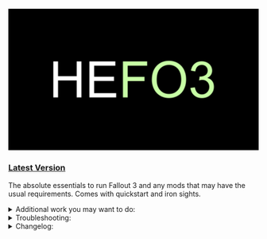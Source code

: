 ![HyperEssentials Branding](https://raw.githubusercontent.com/Biblioklept/hyperessentials/main/img/hefo3.png)

### [Latest Version](https://github.com/Biblioklept/hyperessentials/releases/tag/HEFO3.1.1.0)

The absolute essentials to run Fallout 3 and any mods that may have the usual requirements. Comes with quickstart and iron sights.

<details>
<summary>Additional work you may want to do:</summary>
<br>

- **Run the installers.** The Unofficial Fallout 3 ESM Patcher and the Fallout Anniversary Patcher requires administrator permissions, so you'll need to open the mod folder and go to build to run the installer, as it isnt recommended to run MO2 in administrator unless absolutely necessary. *For the Fallout Anniversary Patcher, you will need to move your Fallout3.exe file into the Root folder and run the Patcher.exe file.* *For the Unofficial Fallout 3 ESM Patcher, run the Unofficial Fallout 3 ESM Patcher.exe in the Build folder, and select the mod folder in your MO2 installation to install the fixed ESMs.*

</details>

<details>
<summary>Troubleshooting:</summary>
<br>

None as of right now!

</details>

<details>
<summary>Changelog:</summary>
<br>

__Update 1.2.0:__
ADDED:
- FO3 Mod Limit Fix
- High Resolution Screens F3
- High Resolution Water Fog - Water Aliasing Fix
- Goodies
- Vanilla UI Plus (Fallout 3)

UPDATED:
- Unofficial Fallout 3 ESM Patcher

REMOVED:
- Semi-Auto Queue

OTHER NOTES:
- Added Subjective Bug Fixes and User Interfaces seperators.
- Added an OPTIONAL tag next to the optional stuff. To make it more apparent.

__Update 1.1.0:__
ADDED:
- Stewie Tweaks - INI
- Unofficial Fallout 3 ESM Patcher
- Console Paste Support

UPDATED:
- Updated Unofficial Fallout 3 Patch

REMOVED:
- New Vegas - Stewie Tweaks Essentials INI

__Update 1.0.0:__
- Inital release.

</details>

